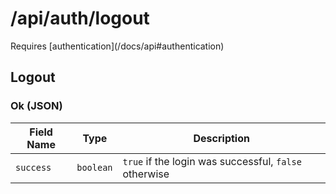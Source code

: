 # /api/auth/logout

<Alert type="info">
  Requires [authentication](/docs/api#authentication)
</Alert>

## <APIBadge type="GET" /> Logout

### <APIBadge type="200" /> Ok (JSON)

| Field Name | Type      | Description                                           |
| ---------- | --------- | ----------------------------------------------------- |
| `success`  | `boolean` | `true` if the login was successful, `false` otherwise |
